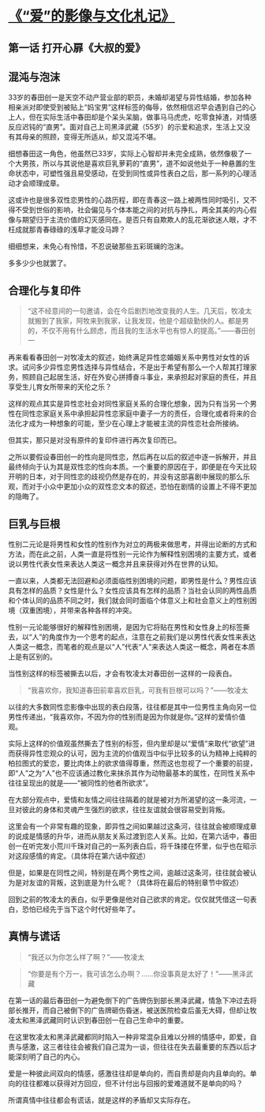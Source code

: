 # [《“爱”的影像与文化札记》](https://github.com/raffello/raffello.github.io)

## 第一话 打开心扉《大叔的爱》

## 混沌与泡沫

33岁的春田创一是天空不动产营业部的职员，未婚却渴望与异性结婚，参加各种相亲派对即使受到被贴上“妈宝男”这样标签的侮辱，依然相信迟早会遇到自己的心上人，但在实际生活中春田却是个呆头呆脑，做事马马虎虎，吃零食掉渣，对情感反应迟钝的“直男”。面对自己上司黑泽武藏（55岁）的示爱和追求，生活上又没有其母亲的照顾，变得无所适从，却又混沌不堪。

细想春田这一角色，他虽然已33岁，实际上心智却并未完全成熟，依然像极了一个大男孩，所以与其说他是喜欢巨乳萝莉的“直男”，道不如说他处于一种悬置的生命状态中，可塑性强且易受感动，在受到同性或异性表白之后，那一系列的心理活动才会顺理成章。

这或许也是很多双性恋男性的心路历程，即在青春这一路上被两性同时吸引，又不得不受到世俗的影响，社会偏见与个体本能之间的对抗与挣扎，两全其美的内心假像与期望归于主流价值的幻灭感同在。是否只有自欺欺人的乱花渐欲迷人眼，才不枉成就那青春碌碌的浅草才能没马蹄？

细细想来，未免心有怜惜，不忍说破那些五彩斑斓的泡沫。

多多少少也就罢了。

## 合理化与复印件

 > “这不经意间的一句邀请，会在今后剧烈地改变我的人生。几天后，牧凌太就搬到了我家，阿牧来到我家，让我发现，他是个超级勤快的人。都是男的，不仅不用有什么顾虑，而且我的生活水平也有惊人的提高。”——春田创一

 再来看看春田创一对牧凌太的叙述，始终满足异性恋婚姻关系中男性对女性的诉求。试问多少异性恋男性选择与异性结合，不是出于希望有那么一个人帮其打理家务，照顾自己起居生活，好在外安心拼搏奋斗事业，来承担起对家庭的责任，并且享受生儿育女所带来的天伦之乐？

 这样的观点其实是异性恋社会对同性家庭关系的合理化想象，因为只有当另一个男性在同性恋家庭关系中承担起异性恋家庭中妻子一方的责任，合理化或者将来的合法化才成为一种想象的可能，至少在心理上才能被主流的异性恋社会所接纳。

 但其实，那只是对没有原件的复印件进行再次复印而已。

 之所以要假设春田创一的性向是同性恋，然后再在以后的叙述中逐一拆解开，并且最终倾向于认为其是双性恋的性向本质。一个重要的原因在于，即便是在今天比较开明的日本，对于同性恋的歧视仍然是存在的，并没有这部喜剧中展现的那么乐观，而对于小众中更加小众的双性恋文本的叙述，恐怕在剧情的设置上不得不更加的隐晦了。

## 巨乳与巨根

 性别二元论是将男性和女性的性别作为对立的两极来做思考，并得出论断的方式和方法，而在此之前，人类一直是将性别一元论作为解释性别困境的主要方式，或者说以男性代表女性来表达人类这一概念并且来获得对外在世界的认知。

一直以来，人类都无法回避和必须面临性别困境的问题，即男性是什么？男性应该具有怎样的品质？女性是什么？女性应该具有怎样的品质？当社会认同的两性品质和个体认同的品质不同之时，我们就会同时面临个体意义上和社会意义上的性别困境（双重困境），并带来各种各样的冲突。

性别一元论能够很好的解释性别困境，是因为它将贴在男性和女性身上的标签撕去，以“人”的角度作为一个思考的起点，注意在之前我们是以男性代表女性来表达人类这一概念，而笔者的观点是以“人”代表“人”来表达人类这一概念，两者在本质上是有区别的。

当性别这样的标签被撕去以后，才会有牧凌太对春田创一这样的一段表白。

> “我喜欢你，我知道春田前辈喜欢巨乳，可我有巨根可以吗？”——牧凌太

以往的大多数同性恋影像中出现的表白段落，往往都是其中一位男性主角向另一位男性传递出，“我喜欢你，不因为你的性别而是因为你就是你。”这样的爱情价值观。

实际上这样的价值观虽然撕去了性别的标签，但内里却是以“爱情”来取代“欲望”进而获得异性恋观众的认可，因为主流的价值观当中似乎比较多的认为精神上纯粹的柏拉图式的爱恋，要比肉体上的欲求值得尊重，然而这也忽视了一个重要的前提，即“人”之为“人”也不应该通过教化来抹杀其作为动物最基本的属性，在同性关系中往往呈现出的就是——“被同性的他者所欲求”。

在大部分观点中，爱情和友情之间往往隔着的就是被对方所渴望的这一条河流，一旦对彼此的身体和灵魂产生强烈的欲求，往往友谊就会很容易受到背叛。

这里会有一个非常有趣的现象，即异性之间如果越过这条河，往往就会被顺理成章的说成是情感的升华，进而从朋友关系过渡到恋人关系。比如，在第六话中，春田创一在听完发小荒川千珠对自己的一系列表白后，将千珠搂在怀里，似乎也在昭示对这段感情的肯定。（具体将在第六话中叙述）

但是，如果是在同性之间，特别是在两个男性之间，逾越过这条河，往往就会被认为是对友谊的背叛，这到底是为什么呢？（具体将在最后的特别章节中叙述）

回到之前的牧凌太的表白，似乎更像是他对自己欲求的肯定。仅仅就凭借这一句表白，恐怕已经先于当下这个时代好些年了。

## 真情与谎话

> “我还以为你怎么样了啊？”——牧凌太

> “你要是有个万一，我可该怎么办啊？……你没事真是太好了！”——黑泽武藏

在第一话的最后春田创一为避免倒下的广告牌伤到部长黑泽武藏，情急下冲过去将部长推开，而自己被倒下的广告牌砸伤昏迷，被送医院检查后虽无大碍，但却让牧凌太和黑泽武藏同时认识到春田创一在自己生命中的重要。

在这里牧凌太和黑泽武藏都同时陷入一种非常混杂且难以分辨的情感中，即爱，自责与感激，这三者往往会被我们自己混为一谈，但往往在失去最重要的东西以后才能深刻明了自己的内心。

爱是一种彼此间双向的情感，感激往往却是单向的，而自责却是向内且单向的。单向的往往都难以获得对方回应，但不计付出与回报的爱难道就不是单向的吗？

所谓真情中往往都会有谎话，就是这样的矛盾却又实际存在。

